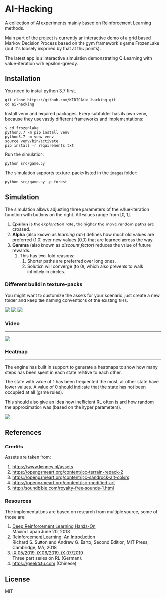 # AI-Hacking

A collection of AI experiments mainly based on Reinforcement Learning methods.

Main part of the project is currently an interactive demo of a grid based Markov Decision Process based on the gym framework's game FrozenLake (but it's loosely insprired by that at this points).

The latest app is a interactive simulation demonstrating Q-Learning with value-iteration with epsilon-greedy.

## Installation

You need to install python 3.7 first.

```
git clone https://github.com/KIDICA/ai-hacking.git
cd ai-hacking
```

Install venv and required packages. Every subfolder has its own venv, because they use vastly different frameworks and implementations:

```
$ cd frozenlake
python3.7 -m pip install venv
python3.7 -m venv venv
source venv/bin/activate
pip install -r requirements.txt
```

Run the simulation:

```
python src/game.py
```

The simulation supports texture-packs listed in the `images` folder:

```
python src/game.py -p forest
```

## Simulation

The simulation allows adjusting three parameters of the value-iteration function with buttons on the right. All values range from [0, 1].

1. __Epsilon__ is the _exploration rate_, the higher the move random paths are crossed.
1. __Alpha__ (also known as _learning rate_) defines how much old values are preferred (1.0) over new values (0.0) that are learned across the way.
1. __Gamma__ (also known as _discount factor_) reduces the value of future rewards.
   1. This has two-fold reasons:
      1. Shorter paths are preferred over long ones.
      1. Solution will converge (to 0), which also prevents to walk infinitely in circles.

### Different build in texture-packs

You might want to customize the assets for your scenario, just create a new folder and keep the naming conventions of the existing files.

![](https://raw.githubusercontent.com/KIDICA/ai-hacking/master/doc/img/frozen_asphalt.png)
![](https://raw.githubusercontent.com/KIDICA/ai-hacking/master/doc/img/frozen_dirt.png)
![](https://raw.githubusercontent.com/KIDICA/ai-hacking/master/doc/img/frozen_forest.png)

### Video

---

[![](https://i9.ytimg.com/vi/c5AKOSVi0pQ/mq3.jpg?sqp=CNSskuwF&rs=AOn4CLBw6U_2kP8eLVcJYJw69SWH3AAYXg)](https://www.youtube.com/watch?v=c5AKOSVi0pQ)


### Heatmap

---

The engine has built in support to generate a heatmaps to show how many steps has been spent in each state relative to each other.

The state with value of 1 has been frequented the most, all other state have lower values.
A value of 0 should indicate that the state has not been occupied at all (game rules).

This should also give an idea how inefficient RL often is and how random the approximation was (based on the hyper parameters).

[![](https://i9.ytimg.com/vi/5OIhS4n9Kfw/mq3.jpg?sqp=CIarkuwF&rs=AOn4CLB5MTMZTtduGqxUvOvJcZg7DmAHDQ)](https://www.youtube.com/watch?v=5OIhS4n9Kfw)

## References

### Credits

Assets are taken from:

1. https://www.kenney.nl/assets
1. https://opengameart.org/content/lpc-terrain-repack-2
1. https://opengameart.org/content/lpc-sandrock-alt-colors
1. https://opengameart.org/content/lpc-modified-art
1. http://soundbible.com/royalty-free-sounds-1.html

### Resources

The implementations are based on research from multiple source, some of those are:

1. [Deep Reinforcement Learning Hands-On](https://www.packtpub.com/big-data-and-business-intelligence/deep-reinforcement-learning-hands)\
Maxim Lapan June 20, 2018
1. [Reinforcement Learning: An Introduction](http://incompleteideas.net/book/RLbook2018.pdf)\
Richard S. Sutton and Andrew G. Barto, Second Edition, MIT Press, Cambridge, MA, 2018
1. [iX 05/2019, iX 06/2019, iX 07/2019](https://shop.heise.de/katalog/ix-05-2019-pdf)\
Three part series on RL (German).
1. https://geektutu.com (Chinese)

## License

MIT